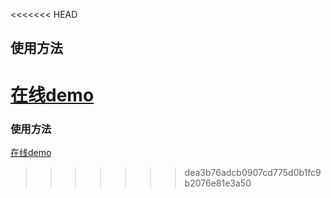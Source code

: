 <<<<<<< HEAD
## 使用方法
[在线demo](232323)
=======
### 使用方法
[在线demo](http://www.zhouyupeng.me/demo/select/select.html)
>>>>>>> dea3b76adcb0907cd775d0b1fc9b2076e81e3a50
